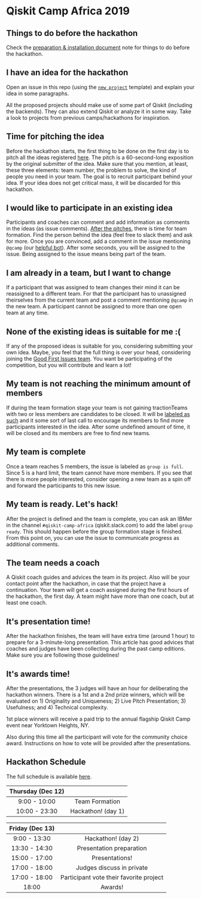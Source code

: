 # Qiskit Camp Africa 2019

## Things to do before the hackathon

Check the [preparation & installation document](preparation%26installation.md) note for things to do before the hackathon.

## I have an idea for the hackathon

Open an issue in this repo (using the [`new project`](https://github.com/qiskit-community/qiskit-camp-africa-19/issues/new?assignees=&labels=members+wanted&template=new-project-template.md&title=Project+name) template) and explain your idea in some paragraphs.

All the proposed projects should make use of some part of Qiskit (including the backends). They can also extend Qiskit or analyze it in some way. Take a look to projects from previous camps/hackathons for inspiration.

## Time for pitching the idea

Before the hackathon starts, the first thing to be done on the first day is to pitch all the ideas registered [here](https://github.com/qiskit-community/qiskit-camp-africa-19/issues). The pitch is a 60-second-long exposition  by the original submitter of the idea. Make sure that you mention, at least, these three elements: team number, the problem to solve, the kind of people you need in your team. The goal is to recruit participant behind your idea. If your idea does not get critical mass, it will be discarded for this hackathon. 

## I would like to participate in an existing idea

Participants and coaches can comment and add information as comments in the ideas (as issue comments). [After the pitches](#time-for-pitching-the-idea), there is time for team formation. Find the person behind the idea (feel free to slack them) and ask for more. Once you are convinced, add a comment in the issue mentioning `@qcamp` (our [helpful bot](https://github.com/qcamp)). After some seconds, you will be assigned to the issue. Being assigned to the issue means being part of the team.

## I am already in a team, but I want to change

If a participant that was assigned to team changes their mind it can be reassigned to a different team. For that the participant has to unassigned theirselves from the current team and post a comment mentioning `@qcamp` in the new team. A participant cannot be assigned to more than one open team at any time.

## None of the existing ideas is suitable for me :(

If any of the proposed ideas is suitable for you, considering submitting your own idea. Maybe, you feel that the full thing is over your head, considering joining the [Good First Issues team](https://github.com/qiskit-community/qiskit-camp-africa-19/issues/1). You want be participating of the competition, but you will contribute and learn a lot!

## My team is not reaching the minimum amount of members

If during the team formation stage your team is not gaining tractionTeams with two or less members are candidates to be closed. It will be [labeled as such](https://github.com/qiskit-community/qiskit-camp-africa-19/labels/candidate%20to%20be%20closed) and it some sort of last call to encourage its members to find more participants interested in the idea. After some undefined amount of time, it will be closed and its members are free to find new teams. 

## My team is complete

Once a team reaches 5 members, the issue is labeled as `group is full`. Since 5 is a hard limit, the team cannot have more members. If you see that there is more people interested, consider opening a new team as a spin off and forward the participants to this new issue.

## My team is ready. Let's hack!

After the project is defined and the team is complete, you can ask an IBMer in the channel `#qiskit-camp-africa` (qiskit.slack.com) to add the label `group ready`. This should happen before the group formation stage is finished. From this point on, you can use the issue to communicate progress as additional comments.

## The team needs a coach

A Qiskit coach guides and advices the team in its project.
Also will be your contact point after the hackathon, in case that the project have a continuation. Your team will get a coach assigned during the first hours of the hackathon, the first day. A team might have more than one coach, but at least one coach.

## It's presentation time!

After the hackathon finishes, the team will have extra time (around 1 hour) to prepare for a 3-minute-long presentation. This article has good advices that coaches and judges have been collecting during the past camp editions. Make sure you are following those guidelines!

## It's awards time!

After the presentations, the 3 judges will have an hour for deliberating the hackathon winners. There is a 1st and a 2nd prize winners, which will be evaluated on 1) Originality and Uniqueness; 2) Live Pitch Presentation; 3) Usefulness; and 4) Technical complexity.


1st place winners will receive a paid trip to the annual flagship Qiskit Camp event near Yorktown Heights, NY.

Also during this time all the participant will vote for the community choice award. Instructions on how to vote will be provided after the presentations.
 

## Hackathon Schedule

The full schedule is available [here](https://community.qiskit.org/events/africa/). 

| Thursday (Dec 12) |  |
|:--------------:|:---------------------------------:|
| 9:00 - 10:00 | Team Formation |
| 10:00 - 23:30 | Hackathon! (day 1)  |

| Friday (Dec 13)|  |
|:--------------:|:---------------------------------:|
| 9:00 - 13:30 | Hackathon! (day 2) |
| 13:30 - 14:30 | Presentation preparation |
| 15:00 - 17:00 | Presentations! |
| 17:00 - 18:00 | Judges discuss in private |
| 17:00 - 18:00 | Participant vote their favorite project |
| 18:00         | Awards!


